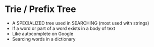 # Trie / Prefix Tree
- A SPECIALIZED tree used in SEARCHING (most used with strings)
- If a word or part of a word exists in a body of text
- Like autocomplete on Google
- Searcing words in a dictionary